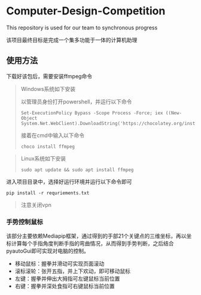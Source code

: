 # Computer-Design-Competition
This repository is used for our team to synchronous progress

该项目最终目标是完成一个集多功能于一体的计算机助理





## 使用方法

下载好该包后，需要安装ffmpeg命令

> Windows系统如下安装
>
> 以管理员身份打开powershell，并运行以下命令
>
> ```
> Set-ExecutionPolicy Bypass -Scope Process -Force; iex ((New-Object System.Net.WebClient).DownloadString('https://chocolatey.org/install.ps1'))
> ```
>
> 接着在cmd中输入以下命令
>
> ```
> choco install ffmpeg
> ```



> Linux系统如下安装
>
> ```shell
> sudo apt update && sudo apt install ffmpeg
> ```



进入项目目录中，选择好运行环境并运行以下命令即可

```
pip install -r requriements.txt
```

> 注意关闭vpn



### 手势控制鼠标

该部分主要依赖Mediapip框架，通过得到的手部21个关键点的三维坐标，再以坐标计算每个手指角度判断手指的弯曲情况，从而得到手势判断，之后结合pyautoGui即可实现对电脑的控制。

* 移动鼠标：握拳并滑动可实现页面滚动
* 滚标滚轮：张开五指，并上下欢动，即可移动鼠标
* 左键：握拳并伸出大拇指可左键鼠标当前位置
* 右键：握拳并深处食指可右键鼠标当前位置
